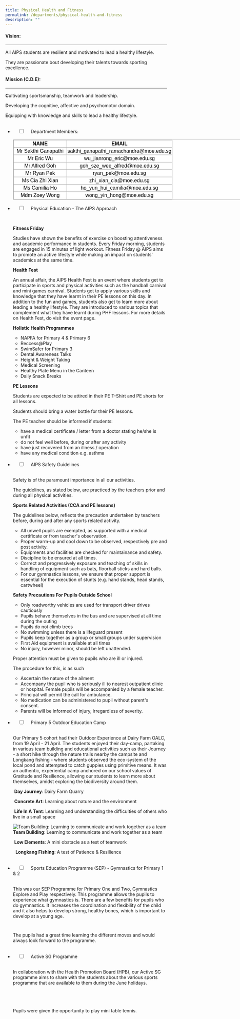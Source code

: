 ```yaml
---
title: Physical Health and Fitness
permalink: /departments/physical-health-and-fitness
description: ""
---
```

#### Vision:
-------

All AIPS students are resilient and motivated to lead a healthy lifestyle.

They are passionate bout developing their talents towards sporting excellence.

#### Mission (C.D.E):
----------------

**C**ultivating sportsmanship, teamwork and leadership.

**D**eveloping the cognitive, affective and psychomotor domain.

**E**quipping with knowledge and skills to lead a healthy lifestyle.

<ul class="jekyllcodex\_accordion">  
  <li>  
    <input type="checkbox" id="accordion1">  
    <label for="accordion1">Department Members:</label>  
    <div>  
      <table class="iveo_table ives_tab_simple3" style="margin: 0px; outline: 0px; padding: 0px; border-collapse: collapse; border: 1px solid rgb(170, 170, 170); color: rgb(0, 0, 0); font-family: Rubik, sans-serif; font-size: 16px; font-style: normal; font-variant-ligatures: normal; font-variant-caps: normal; font-weight: 400; letter-spacing: normal; orphans: 2; text-align: left; text-transform: none; white-space: normal; widows: 2; word-spacing: 0px; -webkit-text-stroke-width: 0px; background-color: rgb(255, 255, 255); text-decoration-thickness: initial; text-decoration-style: initial; text-decoration-color: initial; width: 742.4px;"><tbody style="margin: 0px; outline: 0px; padding: 0px;"><tr style="margin: 0px; outline: 0px; padding: 0px;"><td width="161" height="19" style="margin: 0px; outline: 0px; padding: 2px; text-align: center; border: 1px solid rgb(170, 170, 170);"><strong style="margin: 0px; outline: 0px; padding: 0px;">NAME</strong></td><td width="216" style="margin: 0px; outline: 0px; padding: 2px; text-align: center; border: 1px solid rgb(170, 170, 170);"><strong style="margin: 0px; outline: 0px; padding: 0px;">EMAIL</strong></td></tr><tr style="margin: 0px; outline: 0px; padding: 0px;"><td height="19" style="margin: 0px; outline: 0px; padding: 2px; text-align: center; border: 1px solid rgb(170, 170, 170);">Mr Sakthi Ganapathi</td><td style="margin: 0px; outline: 0px; padding: 2px; text-align: center; border: 1px solid rgb(170, 170, 170);">sakthi_ganapathi_ramachandra@moe.edu.sg</td></tr><tr style="margin: 0px; outline: 0px; padding: 0px;"><td height="19" style="margin: 0px; outline: 0px; padding: 2px; text-align: center; border: 1px solid rgb(170, 170, 170);">Mr Eric Wu</td><td style="margin: 0px; outline: 0px; padding: 2px; text-align: center; border: 1px solid rgb(170, 170, 170);">wu_jianrong_eric@moe.edu.sg</td></tr><tr style="margin: 0px; outline: 0px; padding: 0px;"><td height="19" style="margin: 0px; outline: 0px; padding: 2px; text-align: center; border: 1px solid rgb(170, 170, 170);">Mr Alfred Goh</td><td style="margin: 0px; outline: 0px; padding: 2px; text-align: center; border: 1px solid rgb(170, 170, 170);">goh_sze_wee_alfred@moe.edu.sg</td></tr><tr style="margin: 0px; outline: 0px; padding: 0px;"><td height="19" style="margin: 0px; outline: 0px; padding: 2px; text-align: center; border: 1px solid rgb(170, 170, 170);">Mr Ryan Pek</td><td style="margin: 0px; outline: 0px; padding: 2px; text-align: center; border: 1px solid rgb(170, 170, 170);">ryan_pek@moe.edu.sg</td></tr><tr style="margin: 0px; outline: 0px; padding: 0px;"><td height="19" style="margin: 0px; outline: 0px; padding: 2px; text-align: center; border: 1px solid rgb(170, 170, 170);">Ms Cia Zhi Xian</td><td style="margin: 0px; outline: 0px; padding: 2px; text-align: center; border: 1px solid rgb(170, 170, 170);">zhi_xian_cia@moe.edu.sg</td></tr><tr style="margin: 0px; outline: 0px; padding: 0px;"><td height="19" style="margin: 0px; outline: 0px; padding: 2px; text-align: center; border: 1px solid rgb(170, 170, 170);">Ms Camilia Ho</td><td style="margin: 0px; outline: 0px; padding: 2px; text-align: center; border: 1px solid rgb(170, 170, 170);">ho_yun_hui_camilia@moe.edu.sg</td></tr><tr style="margin: 0px; outline: 0px; padding: 0px;"><td height="19" style="margin: 0px; outline: 0px; padding: 2px; text-align: center; border: 1px solid rgb(170, 170, 170);">Mdm Zoey Wong</td><td style="margin: 0px; outline: 0px; padding: 2px; text-align: center; border: 1px solid rgb(170, 170, 170);">wong_yin_hong@moe.edu.sg</td></tr></tbody></table>  
    </div>  
</li>  
<li>  
    <input type="checkbox" id="accordion2">  
    <label for="accordion2">Physical Education - The AIPS Approach</label>  
    <div>  
      <p><img src="/images/Physical%20Education%20-%20The%20AIPS%20Approach.jpg" alt=""></p>
<p><strong>Fitness Friday</strong></p>
<p>Studies have shown the benefits of exercise on boosting attentiveness and academic performance in students. Every Friday morning, students are engaged in 15 minutes of light workout. Fitness Friday @ AIPS aims to promote an active lifestyle while making an impact on students&#39; academics at the same time.</p>
<p><strong>Health Fest</strong></p>
<p>An annual affair, the AIPS Health Fest is an event where students get to participate in sports and physical activities such as the handball carnival and mini games carnival. Students get to apply various skills and knowledge that they have learnt in their PE lessons on this day. In addition to the fun and games, students also get to learn more about leading a healthy lifestyle. They are introduced to various topics that complement what they have learnt during PHF lessons. For more details on Health Fest, do visit the event page.</p>
<p><strong>Holistic Health Programmes</strong></p>
<ul>
<li>NAPFA for Primary 4 &amp; Primary 6</li>
<li>Reccess@Play</li>
<li>SwimSafer for Primary 3</li>
<li>Dental Awareness Talks</li>
<li>Height &amp; Weight Taking</li>
<li>Medical Screening</li>
<li>Healthy Plate Menu in the Canteen</li>
<li>Daily Snack Breaks</li>
</ul>
<p><strong>PE Lessons</strong></p>
<p>Students are expected to be attired in their PE T-Shirt and PE shorts for all lessons.</p>
<p>Students should bring a water bottle for their PE lessons.</p>
<p>The PE teacher should be informed if students:</p>
<ul>
<li>have a medical certificate / letter from a doctor stating he/she is unfit</li>
<li>do not feel well before, during or after any activity</li>
<li>have just recovered from an illness / operation</li>
<li>have any medical condition e.g. asthma</li>
</ul>  
    </div>  
</li>  
<li>  
    <input type="checkbox" id="accordion3">  
    <label for="accordion3">AIPS Safety Guidelines</label>  
    <div>  
      <p>Safety is of the paramount importance in all our activities.</p>
<p>The guidelines, as stated below, are practiced by the teachers prior and during all physical activities.</p>
<p><strong>Sports Related Activities (CCA and PE lessons)</strong></p>
<p>The guidelines below, reflects the precaution undertaken by teachers before, during and after any sports related activity.</p>
<ul>
<li>All unwell pupils are exempted, as supported with a medical certificate or from teacher&#39;s observation.</li>
<li>Proper warm-up and cool down to be observed, respectively pre and post activity.</li>
<li>Equipments and facilities are checked for maintainance and safety.</li>
<li>Discipline to be ensured at all times.</li>
<li>Correct and progressively exposure and teaching of skills in handling of equipment such as bats, floorball sticks and hard balls.</li>
<li>For our gymnastics lessons, we ensure that proper support is essential for the execution of stunts (e.g. hand stands, head stands, cartwheel)</li>
</ul>
<p><strong>Safety Precautions For Pupils Outside School</strong></p>
<ul>
<li>Only roadworthy vehicles are used for transport driver drives cautiously</li>
<li>Pupils behave themselves in the bus and are supervised at all time during the outing</li>
<li>Pupils do not climb trees</li>
<li>No swimming unless there is a lifeguard present</li>
<li>Pupils keep together as a group or small groups under supervision</li>
<li>First Aid equipment is available at all times</li>
<li>No injury, however minor, should be left unattended.</li>
</ul>
<p>Proper attention must be given to pupils who are ill or injured.</p>
<p>The procedure for this, is as such</p>
<ul>
<li>Ascertain the nature of the ailment</li>
<li>Accompany the pupil who is seriously ill to nearest outpatient clinic or hospital. Female pupils will be accompanied by a female teacher.</li>
<li>Principal will permit the call for ambulance.</li>
<li>No medication can be administered to pupil without parent&#39;s consent.</li>
<li>Parents will be informed of injury, irregardless of severity.</li>
</ul>  
    </div>  
</li>  
<li>  
    <input type="checkbox" id="accordion4">  
    <label for="accordion4">Primary 5 Outdoor Education Camp</label>  
    <div>  
      <p>Our Primary 5 cohort had their Outdoor Experience at Dairy Farm OALC, from 19 April - 21 April. The students enjoyed their day-camp, partaking in various team building and educational activities such as their Journey - a short hike through the nature trails nearby the campsite and Longkang fishing - where students observed the eco-system of the local pond and attempted to catch guppies using primitive means. It was an authentic, experiential camp anchored on our school values of Gratitude and Resilience, allowing our students to learn more about themselves, amidst exploring the biodiversity around them.</p>
<p><img src="/images/Day%20Journey.jpg" alt="">
<strong>Day Journey</strong>: Dairy Farm Quarry</p>
<p><img src="/images/concrete%20art.png" alt="">
<strong>Concrete Art</strong>: Learning about nature and the environment</p>
<p><img src="/images/life%20in%20a%20tent.png" alt="">
<strong>Life In A Tent</strong>: Learning and understanding the difficulties of others who live in a small space</p>
<p><img src="/images/team%20building.png" alt="Team Building: Learning to communicate and work together as a team">
<strong>Team Building</strong>: Learning to communicate and work together as a team</p>
<p><img src="/images/low%20elements.png" alt="">
<strong>Low Elements</strong>: A mini obstacle as a test of teamwork</p>
<p><img src="/images/longkang%20fishing.png" alt="">
<img src="/images/longkang%20fishing2.png" alt="">
<strong>Longkang Fishing</strong>: A test of Patience &amp; Resilience</p>  
    </div>  
</li>  
<li>  
    <input type="checkbox" id="accordion5">  
    <label for="accordion5">Sports Education Programme (SEP) - Gymnastics for Primary 1 & 2</label>  
    <div>  
      <p>This was our SEP Programme for Primary One and Two, Gymnastics Explore and Play respectively. This programme allows the pupils to experience what gymnastics is. There are a few benefits for pupils who do gymnastics. It increases the coordination and flexibility of the child and it also helps to develop strong, healthy bones, which is important to develop at a young age.</p>
<p><img src="/images/SEP1.jpg" alt=""></p>
<p><img src="/images/SEP2.jpg" alt=""></p>
<p>The pupils had a great time learning the different moves and would always look forward to the programme.</p>  
    </div>  
</li>  
<li>  
    <input type="checkbox" id="accordion6">  
    <label for="accordion6">Active SG Programme</label>  
    <div>  
      <p>In collaboration with the Health Promotion Board (HPB), our Active SG programme aims to share with the students about the various sports programme that are available to them during the June holidays.</p>
<p><img src="/images/Active%20SG1.jpg" alt=""></p>
<p><img src="/images/Active%20SG2.jpg" alt=""></p>
<p><img src="/images/Active%20SG3.jpg" alt=""></p>
<p><img src="/images/Active%20SG4.jpg" alt=""></p>
<p>Pupils were given the opportunity to play mini table tennis.</p>
  
    </div>  
</li>   
</ul>

